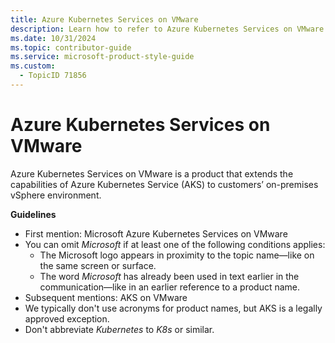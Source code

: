 ```yaml
---
title: Azure Kubernetes Services on VMware
description: Learn how to refer to Azure Kubernetes Services on VMware in your content.
ms.date: 10/31/2024
ms.topic: contributor-guide
ms.service: microsoft-product-style-guide
ms.custom:
  - TopicID 71856
---
```



# Azure Kubernetes Services on VMware

Azure Kubernetes Services on VMware is a product that extends the capabilities of Azure Kubernetes Service (AKS) to customers’ on-premises vSphere environment.

**Guidelines**

- First mention: Microsoft Azure Kubernetes Services on VMware
- You can omit *Microsoft* if at least one of the following conditions applies:
  - The Microsoft logo appears in proximity to the topic name—like on the same screen or surface.
  - The word *Microsoft* has already been used in text earlier in the communication—like in an earlier reference to a product name.
- Subsequent mentions: AKS on VMware
- We typically don't use acronyms for product names, but AKS is a legally approved exception.
- Don't abbreviate *Kubernetes* to *K8s* or similar.

